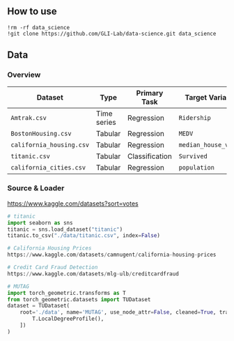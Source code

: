 ## How to use

```
!rm -rf data_science
!git clone https://github.com/GLI-Lab/data-science.git data_science
```

## Data

### Overview

| Dataset | Type | Primary Task | Target Variable |
|---|---|---|---|
| `Amtrak.csv` | Time series | Regression | `Ridership` |
| `BostonHousing.csv` | Tabular | Regression | `MEDV` |
| `california_housing.csv` | Tabular | Regression | `median_house_value` |
| `titanic.csv` | Tabular | Classification | `Survived` |
| `california_cities.csv` | Tabular | Regression | `population` |

### Source & Loader

https://www.kaggle.com/datasets?sort=votes

```python
# titanic
import seaborn as sns
titanic = sns.load_dataset("titanic")
titanic.to_csv("./data/titanic.csv", index=False)

# California Housing Prices
https://www.kaggle.com/datasets/camnugent/california-housing-prices

# Credit Card Fraud Detection
https://www.kaggle.com/datasets/mlg-ulb/creditcardfraud

# MUTAG
import torch_geometric.transforms as T
from torch_geometric.datasets import TUDataset
dataset = TUDataset(
    root='./data', name='MUTAG', use_node_attr=False, cleaned=True, transform=T.Compose([
        T.LocalDegreeProfile(),
    ])
)
```
